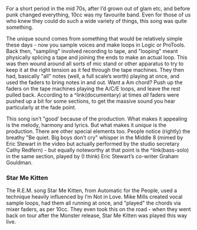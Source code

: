 For a short period in the mid 70s, after I’d grown out of glam etc, and before punk changed everything, 10cc was my favourite band. Even for those of us who knew they could do such a wide variety of things, this song was quite something.

The unique sound comes from something that would be relatively simple these days - now you sample voices and make loops in Logic or ProTools. Back then, "sampling" involved recording to tape, and "looping" meant physically splicing a tape and joining the ends to make an actual loop. This was then wound around all sorts of mic stand or other apparatus to try to keep it at the right tension as it fed through  the tape machines. They then had, basically "all" notes (well, a full scale’s worth) playing at once, and used the faders to bring notes in and out. Want a Am chord? Push up the faders on the tape machines playing the A/C/E loops, and leave the rest pulled back. According to a ^link(documentary) at times _all_ faders were pushed up a bit for some sections, to get the massive sound you hear particularly at the fade point.

This song isn’t "good’ because of the production. What makes it appealing is the melody, harmony and lyrics. But what makes it _unique_ is the production. There are other special elements too. People notice (rightly) the breathy "Be quiet. Big boys don’t cry" whisper in the Middle 8 (mimed by Eric Stewart in the video but actually performed by the studio secretary Cathy Redfern) - but equally noteworthy at that point is the ^link(bass-solo) in the same section, played by (I think) Eric Stewart’s co-writer Graham Gouldman.

### Star Me Kitten

The R.E.M. song Star Me Kitten, from Automatic for the People, used a technique heavily influenced by I’m Not in Love.  Mike Mills created vocal sample loops, had them all running at once, and "played" the chords via mixer faders, as per 10cc. They even took this on the road - when they went back on tour after the Monster release, Star Me Kitten was played this way live.
